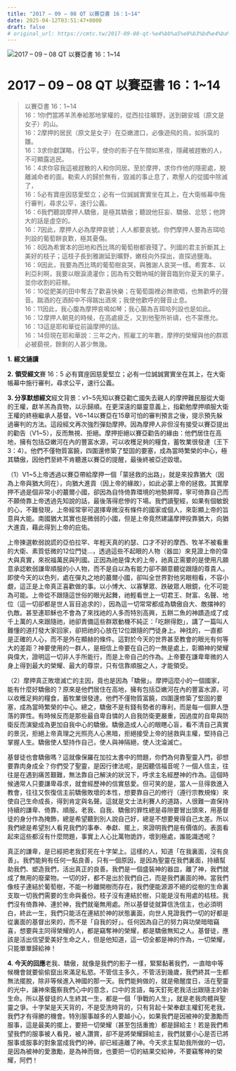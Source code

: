 ```yaml
---
title: "2017 – 09 – 08 QT 以賽亞書 16：1~14"
date: 2025-04-12T03:51:47+0800
draft: false
# original_url: https://cmtc.tw/2017-09-08-qt-%e4%bb%a5%e8%b3%bd%e4%ba%9e%e6%9b%b8-16%ef%bc%9a114
---
```


![2017 – 09 – 08 QT 以賽亞書 16：1~14](/images/qt.jpg   "2017 – 09 – 08 QT 以賽亞書 16：1~14")

# 2017 – 09 – 08 QT 以賽亞書 16：1~14

> 以賽亞書 16：1~14  
> 16：1你們當將羊羔奉給那地掌權的，從西拉往曠野，送到錫安城（原文是女子）的山。  
> 16：2摩押的居民（原文是女子）在亞嫩渡口，必像遊飛的鳥，如拆窩的雛。  
> 16：3求你獻謀略，行公平，使你的影子在午間如黑夜，隱藏被趕散的人，不可顯露逃民。  
> 16：4求你容我這被趕散的人和你同居。至於摩押，求你作他的隱密處，脫離滅命者的面。勒索人的歸於無有，毀滅的事止息了，欺壓人的從國中除滅了，  
> 16：5必有寶座因慈愛堅立；必有一位誠誠實實坐在其上，在大衛帳幕中施行審判，尋求公平，速行公義。  
> 16：6我們聽說摩押人驕傲，是極其驕傲；聽說他狂妄、驕傲、忿怒；他誇大的話是虛空的。  
> 16：7因此，摩押人必為摩押哀號；人人都要哀號。你們摩押人要為吉珥哈列設的葡萄餅哀歎，極其憂傷。  
> 16：8因為希實本的田地和西比瑪的葡萄樹都衰殘了。列國的君主折斷其上美好的枝子；這枝子長到雅謝延到曠野，嫩枝向外探出，直探過鹽海。  
> 16：9因此，我要為西比瑪的葡萄樹哀哭，與雅謝人哀哭一樣。希實本、以利亞利啊，我要以眼淚澆灌你；因為有交戰吶喊的聲音臨到你夏天的果子，並你收割的莊稼。  
> 16：10從肥美的田中奪去了歡喜快樂；在葡萄園裡必無歌唱，也無歡呼的聲音。踹酒的在酒醡中不得踹出酒來；我使他歡呼的聲音止息。  
> 16：11因此，我心腹為摩押哀鳴如琴；我心腸為吉珥哈列設也是如此。  
> 16：12摩押人朝見的時候，在高處疲乏，又到他聖所祈禱，也不蒙應允。  
> 16：13這是耶和華從前論摩押的話。  
> 16：14但現在耶和華說：三年之內，照雇工的年數，摩押的榮耀與他的群眾必被藐視，餘剩的人甚少無幾。

**1.** **經文誦讀**

**2.** **領受經文**賽 16：5 必有寶座因慈愛堅立；必有一位誠誠實實坐在其上，在大衛帳幕中施行審判，尋求公平，速行公義。

**3. 分享默想經文**經文背景：v1~5先知以賽亞勸亡國失去親人的摩押難民服從大衛的王權，獻羊羔為貢物，以示歸順。在更深遠的屬靈意義上，指勸勉摩押順服大衛王權的終極繼承人基督。V6~14以賽亞在15章可怕的審判預言之後，提示預先躲過審判的方法。這段經文再次強烈彈劾摩押。因為摩押人非但沒有接受以賽亞提出的勸告（V1~5），反而無視、拒絕。摩押拒絕以賽亞勸告的緣由：他們居住在高地，擁有包括亞嫩河在內的豐富水源，可以收穫足夠的糧食，蓄牧業很發達（王下3：4）。他們不僅物質富饒，四圍還修築了堅固的要塞，成為當時繁榮的中心，極其驕傲，因他們至終不肯聽進以賽亞的提醒，最後終被亞述毀壞。

（1）V1~5上帝透過以賽亞帶給摩押一個「蒙拯救的出路」，就是來投靠猶大（因為上帝與猶大同在），向猶大進貢（因上帝的緣故），如此必蒙上帝的拯救。其實摩押不過是個非常小的蕞爾小國，卻因為自恃倚靠環境的地勢屏障，寧可倚靠自己而不願倚靠上帝透過先知說的話，最後落得悲慘的下場。我們讀聖經，如果有個敏銳的心，不難發現，上帝經常寧可選擇卑微沒有條件的國家或個人，來彰顯上帝的旨意與大能。南國猶大其實也是微弱的小國，但是上帝竟然建議摩押投靠猶大，向猶大進貢，藉此得到上帝的庇佑。

上帝揀選軟弱說謊的亞伯拉罕、年輕天真的約瑟、口才不好的摩西、牧羊不被看重的大衛、素質低微的12位門徒…，透過這些不起眼的人物（器皿）來見證上帝的偉大與真實，來祝福萬民與列國。正因為祂是偉大的上帝，祂真正需要的是使用凡願意承認軟弱謙卑順服的小人物，而不是自以為有能力卻不願意聽從跟隨的尊貴人。即使今天的以色列，處在彈丸之地的蕞爾小國，卻叫全世界對他另眼相看，不容小覷，這正是上帝真正喜歡做的事。以小博大、以寡擊眾、跌破眾人眼鏡，化不可能為可能。上帝從不跟隨這世俗的眼光起舞，祂輕看世上一切君王、財富、名聲、地位（這一切卻都是世人盲目追求的），因為這一切常常都成為驕傲自大、敵擋神的仇敵。甚至連耶穌也不會為了來找祂的人多而特別高興，五餅二魚的神蹟造成了成千上萬的人來跟隨祂，祂卻責備這些群眾動機不純正：「吃餅得飽」，講了一篇叫人難懂的道打發大家回家，卻把祂的心放在12位跟隨的門徒身上。神找的，一直都是正確的人心，而不是外在顯赫的條件。這對於今天的世界甚至教會的眼光有何等大的差距？神要使用的一群人，是相信上帝要在自己的一無是處上，彰顯神的榮耀與偉大，證明這一切非人手所能行，而是上帝自己的作為。上帝要在謙卑卑微的人身上得到最大的榮耀、最大的尊崇，只有信靠順服之人，才能領受。

（2）摩押真正敗壞滅亡的主因，竟也是因為「驕傲」。摩押這麼小的一個國家，能有什麼好驕傲的？原來是他們居住在高地，擁有包括亞嫩河在內的豐富水源，可以收穫足夠的糧食，蓄牧業很發達。他們不僅物質富饒，四圍還修築了堅固的要塞，成為當時繁榮的中心。總之，驕傲不是有錢有勢者的專利，而是每一個罪人墮落的罪性。有時候反而是那些最自卑自憐的人自我防衛更嚴重，因過度的自卑與防衛反而演變成為更加自我中心的驕傲。驕傲造成人心的眼瞎心盲，看不清自己真實的景況，拒絕上帝真理之光照亮人心黑暗，拒絕接受上帝的拯救與主權，堅持自己掌握人生。驕傲使人堅持作自己，使人與神隔絕，使人沈淪滅亡。

基督徒也會驕傲嗎？這就像保羅在加拉太書中的問題，你們為何靠聖靈入門，卻想要靠肉身成全？你們受了聖靈，是因行律法呢，是因聽信福音呢？一個人信主，往往是在遇到痛苦艱難，無法靠自己解決的狀況下，呼求主名經歷神的作為。這個時候通常人只要謙卑尋求，就會經歷神的信實慈愛。但可笑的是，當人一旦得救進入教會，往往又恢復信主前驕傲敗壞的本性，想要靠自己的修行（遵行宗教規條）來使自己生命成長，得到肯定與名聲。這就是文士法利賽人的道路，人很難一直保持持續的謙卑、倚靠、順服。老我、自我、驕傲的罪性總是尋隙要冒出頭來，用基督徒的身分作為掩飾，總是希望聽到別人說自己好，總是不想要覺得自己太差。所以我們總是希望別人看見我們的事奉、奉獻、擺上，來證明我們是有價值的。表面看起來這些都沒有什麼問題，事實上人心比萬物詭詐，壞到極處，誰能識透呢？

真正的謙卑，是已經把老我釘死在十字架上。這樣的人，知道「在我裏面，沒有良善」。我們能夠有任何一點良善，只有一個原因，是因為聖靈在我們裏面，持續幫助我們、塑造我們，活出真正的良善。我們是一個盛裝神的器皿，離了神，我們就成了無用的廢棄物。一切的好，都不是出於我們自己，而是我們裏面的神。當我們像枝子連結於葡萄樹，不能一秒離開樹而存在，我們便能源源不絕的從樹的生命裏支取一切我們需要的生命與養份。枝子沒有連結於樹，只能是沒有用處的枯枝。我們沒有倚靠神、連於神，我們就毫無用處。所以基督徒就算信洗信主，也必須明白，終此一生，我們只能活在連結於神的狀態裏面，向世人見證我們一切的好都是從裏面的基督出來的，而不是「自我的好」。任何因為自己的努力與功榮暗暗竊喜，想要與主同得榮耀的人，都是竊奪神的榮耀，都是驕傲無知之人。基督徒，應該是活出信望愛美好生命之人，但是他知道，這一切全都是神的作為，一切榮耀，只能單單歸給神！

**4. 今天的回應**老我、驕傲，就像是我們的影子一樣，緊緊黏著我們，一直暗中等候機會就要偷偷竄出來滿足私慾。不管信主多久，不管活到幾歲，我們終其一生都無法擺脫，除非等候進入神國的那一天。我們能夠做的，就是儆醒度日，活在聖靈的光中，讓神來鑑察我們心中的意念，口中的言語，每天釘死老我活出跟隨主的新生命。所以基督徒的人生終其一生，都是一個「爭戰的人生」，就是老我肉體與聖靈之爭。十字架是天天背的，不是受洗時背的，只有背起十架奉獻主權釘死老我，我們才有得勝的機會。特別服事越多的人要越小心，如果我們是因被神的愛激勵而服事，這是最美的擺上，要把一切榮耀（甚至包括重擔）都是歸給主！若是我們希望我們的服事被人看見，被人讚賞，卻不是將榮耀歸給主，我們就要小心是否已將服事或服事的對象當成我們的神，卻已經遠離了神。今天求主幫助我所做的一切，是因為被神的愛激勵，是為神而做，也要把一切的結果交給神，不要竊奪神的榮耀，阿們！
